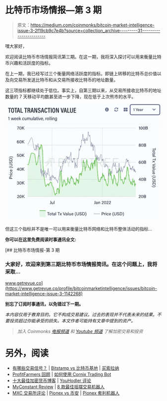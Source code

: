 # 比特币市场情报—第 3 期

> 原文：<https://medium.com/coinmonks/bitcoin-market-intelligence-issue-3-2f19cb9c7e4b?source=collection_archive---------31----------------------->

嘿大家好，

欢迎阅读比特币市场情报简讯第三期。在这一期，我将深入探讨可以用来衡量比特币兴趣和活跃度的指标。

在上一期，我已经写过三个衡量网络活跃度的指标。即链上转移的比特币总价值以及向交易所发送比特币和从交易所接收比特币的地址数量。

这三项指标都继续处于低位。事实上，自第三期以来，从交易所接收比特币的地址数量的 7 天移动平均数甚至进一步下降，现在低于上次熊市的水平。

![](img/7ad90497ac186f5cbceccf98619c66cf.png)

但这三个指标并不是唯一可以用来衡量比特币网络和比特币整体活动的指标…

**你可以在这里免费阅读时事通讯全文:**

[](https://www.getrevue.co/profile/bitcoinmarketintelligence/issues/bitcoin-market-intelligence-issue-3-1142268) [## 比特币市场情报-第 3 期

### 大家好，欢迎来到第三期比特币市场情报简讯。在这个问题上，我将采取…

www.getrevue.co](https://www.getrevue.co/profile/bitcoinmarketintelligence/issues/bitcoin-market-intelligence-issue-3-1142268) 

**别忘了订阅时事通讯，以免错过下一期。**

*本内容仅用于教育目的。它不构成交易建议。过去的表现并不代表未来的结果。不要投资超过你能承受的损失。本文作者可能持有文章中提到的资产。*

> *加入 Coinmonks* [*电报频道*](https://t.me/coincodecap) *和* [*Youtube 频道*](https://www.youtube.com/c/coinmonks/videos) *了解加密交易和投资*

# 另外，阅读

*   [有哪些交易信号？](https://coincodecap.com/trading-signal) | [Bitstamp vs 比特币基地](https://coincodecap.com/bitstamp-coinbase) | [买索拉纳](https://coincodecap.com/buy-solana)
*   [ProfitFarmers 回顾](https://coincodecap.com/profitfarmers-review) | [如何使用 Cornix Trading Bot](https://coincodecap.com/cornix-trading-bot)
*   [十大最佳加密货币博客](https://coincodecap.com/best-cryptocurrency-blogs) | [YouHodler 评论](https://coincodecap.com/youhodler-review)
*   [MyConstant Review](https://coincodecap.com/myconstant-review) | [8 款最佳摇摆交易机器人](https://coincodecap.com/best-swing-trading-bots)
*   [MXC 交易所评论](/coinmonks/mxc-exchange-review-3af0ec1cba8c) | [Pionex vs 币安](https://coincodecap.com/pionex-vs-binance) | [Pionex 套利机器人](https://coincodecap.com/pionex-arbitrage-bot)
